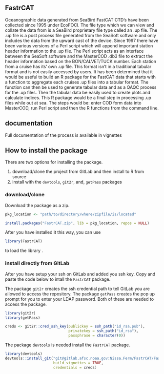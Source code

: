 <!-- README.md is generated from README.Rmd. Please edit that file -->
FastrCAT
--------

Oceanographic data generated from SeaBird FastCAT CTD’s have been
collected since 1995 under EcoFOCI. The file type which we can view and
collate the data from is a SeaBird proprietary file type called an .up
file. The .up file is a post process file generated from the SeaSoft
software and only includes the data from the upward cast of the device.
Since 1997 there have been various versions of a Perl script which will
append important station header information to the .up file. The Perl
script acts as an interface between the SeaSoft software and the
MasterCOD .db3 file to extract the header information based on the
BON/CALVET/TUCK number. Each station from a cruise has its’ own .up
file. This format isn’t in a traditional tabular format and is not
easily accessed by users. It has been determined that it would be useful
to build an R package for the FastCAT data that starts with a function
to aggregate each cruises .up files into a tabular format. The function
can then be used to generate tabular data and as a QAQC process for the
.up files. Then the tabular data be easily used to create plots and
calculate indices. This R package would be a final step in processing
.up files while out at sea. The steps would be: enter COD form data into
MasterCOD, run Perl script and then the R functions from the command
line.

documentation
-------------

Full documentation of the process is available in vignettes

How to install the package
--------------------------

There are two options for installing the package.

1.  download/clone the project from GitLab and then install to R from
    source
2.  install with the `devtools`, `git2r`, and, `getPass` packages

### download/clone

Download the package as a zip.

``` r
pkg_location <- "path/to/directory/where/zipfile/is/located"

install.packages("FastrCAT.zip", lib = pkg_location, repos = NULL)
```

After you have installed it this way, you can use

``` r
library(FastrCAT)
```

to load the library .

### install directly from GitLab

After you have setup your ssh on GitLab and added you ssh key. Copy and
paste the code below to intall the `FastrCAT` package.

The package `git2r` creates the ssh credential path to tell GitLab you
are allowed to access the repository. The package `getPass` creates the
pop up prompt for you to enter your LDAP password. Both of these are
needed to access the package.

``` r
library(git2r)
library(getPass)

creds <- git2r::cred_ssh_key(publickey = ssh_path("id_rsa.pub"),
                             privatekey = ssh_path("id_rsa"),
                             passphrase = character(0))
```

The package `devtools` is needed install the `FastrCAT` package.

``` r
library(devtools)
devtools::install_git("git@gitlab.afsc.noaa.gov:Nissa.Ferm/FastrCAT/FastrCAT.git",
                      build_vignettes = TRUE,
                      credentials = creds)
```
